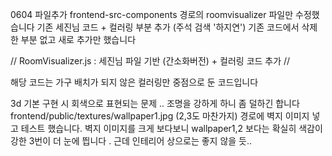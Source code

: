 0604 파일추가
frontend-src-components 경로의 roomvisualizer 파일만 수정했습니다
기존 세진님 코드 + 컬러링 부분 추가 (주석 검색 '하지연')
기존 코드에서 삭제한 부분 없고 새로 추가만 했습니다


//
RoomVisualizer.js : 세진님 파일 기반 (간소화버전) + 컬러링 코드 추가 //

해당 코드는 가구 배치가 되지 않은 컬러링만 중점으로 둔 코드입니다

3d 기본 구현 시 회색으로 표현되는 문제 .. 조명을 강하게 하니 좀 덜하긴 합니다
frontend/public/textures/wallpaper1.jpg (2,3도 마찬가지) 경로에 벽지 이미지 넣고 테스트 했습니다.
벽지 이미지를 크게 보다보니 wallpaper1,2 보다는 확실히 색감이 강한 3번이 더 눈에 띕니다 . 근데 인테리어 상으로는 좋지 않을 듯..

